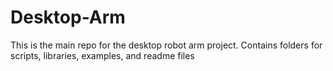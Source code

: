 # Desktop-Arm
This is the main repo for the desktop robot arm project. Contains folders for scripts, libraries, examples, and readme files
